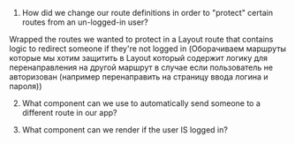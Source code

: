 1. How did we change our route definitions in order to 
   "protect" certain routes from an un-logged-in user?

Wrapped the routes we wanted to protect in a Layout route
that contains logic to redirect someone if they're not logged
in
(Оборачиваем маршруты которые мы хотим защитить в Layout который содержит логику для перенаправления на другой маршрут в случае если пользователь не авторизован (например перенаправить на страницу ввода логина и пароля))
   
2. What component can we use to automatically send someone
   to a different route in our app?

<Navigate to="/login" />


3. What component can we render if the user IS logged in?

<Outlet />